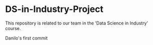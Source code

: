 # DS-in-Industry-Project
This repository is related to our team in the 'Data Science in Industry' course.

Danilo's first commit
